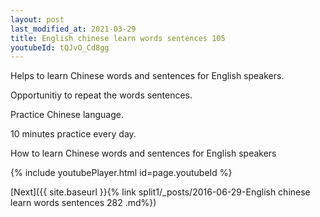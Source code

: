 ```yaml
---
layout: post
last_modified_at: 2021-03-29
title: English chinese learn words sentences 105 
youtubeId: tQJvO_Cd8gg
---
```

 
 
Helps to learn Chinese words and sentences for English speakers.

Opportunitiy to repeat the words sentences. 

Practice Chinese language. 
 
10 minutes practice every day. 
 
How to learn Chinese words and sentences for English speakers 
 
{% include youtubePlayer.html id=page.youtubeId %}
 
 
[Next]({{ site.baseurl }}{% link  split1/_posts/2016-06-29-English chinese learn words sentences 282 .md%})
 
